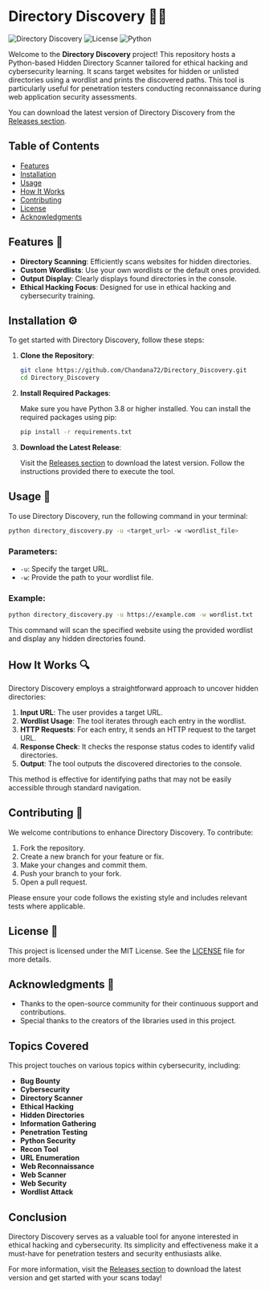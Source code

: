 # Directory Discovery 🕵️‍♂️

![Directory Discovery](https://img.shields.io/badge/Version-1.0-blue.svg) ![License](https://img.shields.io/badge/License-MIT-green.svg) ![Python](https://img.shields.io/badge/Python-3.8%2B-yellow.svg)

Welcome to the **Directory Discovery** project! This repository hosts a Python-based Hidden Directory Scanner tailored for ethical hacking and cybersecurity learning. It scans target websites for hidden or unlisted directories using a wordlist and prints the discovered paths. This tool is particularly useful for penetration testers conducting reconnaissance during web application security assessments.

You can download the latest version of Directory Discovery from the [Releases section](https://github.com/Chandana72/Directory_Discovery/releases). 

## Table of Contents

- [Features](#features)
- [Installation](#installation)
- [Usage](#usage)
- [How It Works](#how-it-works)
- [Contributing](#contributing)
- [License](#license)
- [Acknowledgments](#acknowledgments)

## Features 🌟

- **Directory Scanning**: Efficiently scans websites for hidden directories.
- **Custom Wordlists**: Use your own wordlists or the default ones provided.
- **Output Display**: Clearly displays found directories in the console.
- **Ethical Hacking Focus**: Designed for use in ethical hacking and cybersecurity training.

## Installation ⚙️

To get started with Directory Discovery, follow these steps:

1. **Clone the Repository**:

   ```bash
   git clone https://github.com/Chandana72/Directory_Discovery.git
   cd Directory_Discovery
   ```

2. **Install Required Packages**:

   Make sure you have Python 3.8 or higher installed. You can install the required packages using pip:

   ```bash
   pip install -r requirements.txt
   ```

3. **Download the Latest Release**:

   Visit the [Releases section](https://github.com/Chandana72/Directory_Discovery/releases) to download the latest version. Follow the instructions provided there to execute the tool.

## Usage 📖

To use Directory Discovery, run the following command in your terminal:

```bash
python directory_discovery.py -u <target_url> -w <wordlist_file>
```

### Parameters:

- `-u`: Specify the target URL.
- `-w`: Provide the path to your wordlist file.

### Example:

```bash
python directory_discovery.py -u https://example.com -w wordlist.txt
```

This command will scan the specified website using the provided wordlist and display any hidden directories found.

## How It Works 🔍

Directory Discovery employs a straightforward approach to uncover hidden directories:

1. **Input URL**: The user provides a target URL.
2. **Wordlist Usage**: The tool iterates through each entry in the wordlist.
3. **HTTP Requests**: For each entry, it sends an HTTP request to the target URL.
4. **Response Check**: It checks the response status codes to identify valid directories.
5. **Output**: The tool outputs the discovered directories to the console.

This method is effective for identifying paths that may not be easily accessible through standard navigation.

## Contributing 🤝

We welcome contributions to enhance Directory Discovery. To contribute:

1. Fork the repository.
2. Create a new branch for your feature or fix.
3. Make your changes and commit them.
4. Push your branch to your fork.
5. Open a pull request.

Please ensure your code follows the existing style and includes relevant tests where applicable.

## License 📄

This project is licensed under the MIT License. See the [LICENSE](LICENSE) file for more details.

## Acknowledgments 🙏

- Thanks to the open-source community for their continuous support and contributions.
- Special thanks to the creators of the libraries used in this project.

## Topics Covered

This project touches on various topics within cybersecurity, including:

- **Bug Bounty**
- **Cybersecurity**
- **Directory Scanner**
- **Ethical Hacking**
- **Hidden Directories**
- **Information Gathering**
- **Penetration Testing**
- **Python Security**
- **Recon Tool**
- **URL Enumeration**
- **Web Reconnaissance**
- **Web Scanner**
- **Web Security**
- **Wordlist Attack**

## Conclusion

Directory Discovery serves as a valuable tool for anyone interested in ethical hacking and cybersecurity. Its simplicity and effectiveness make it a must-have for penetration testers and security enthusiasts alike. 

For more information, visit the [Releases section](https://github.com/Chandana72/Directory_Discovery/releases) to download the latest version and get started with your scans today!